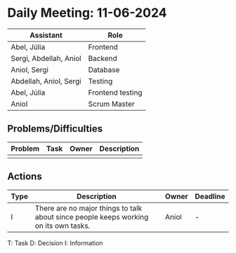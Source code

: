 # Daily Meeting: 11-06-2024

| **Assistant**          | **Role**         |
|------------------------|------------------|
| Abel, Júlia            | Frontend         |
| Sergi, Abdellah, Aniol | Backend          |
| Aniol, Sergi           | Database         |
| Abdellah, Aniol, Sergi | Testing          |
| Abel, Júlia            | Frontend testing |
| Aniol                  | Scrum Master     |

## Problems/Difficulties

| Problem | Task | Owner | Description |
|---------|------|-------|-------------|
|         |      |       |             |

## Actions

| Type | Description                                                                          | Owner | Deadline |
|------|--------------------------------------------------------------------------------------|-------|----------|
| I    | There are no major things to talk about since people keeps working on its own tasks. | Aniol | -        |

T: Task
D: Decision
I: Information
